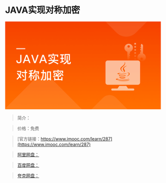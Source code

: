 # JAVA实现对称加密

![img](../../assets/5fe442e20001b8eb05400304.jpg)

> 简介：

> 价格：免费

> [官方链接：https://www.imooc.com/learn/287](https://www.imooc.com/learn/287)

> [阿里网盘：]()

> [百度网盘：]()

> [夸克网盘：]()
